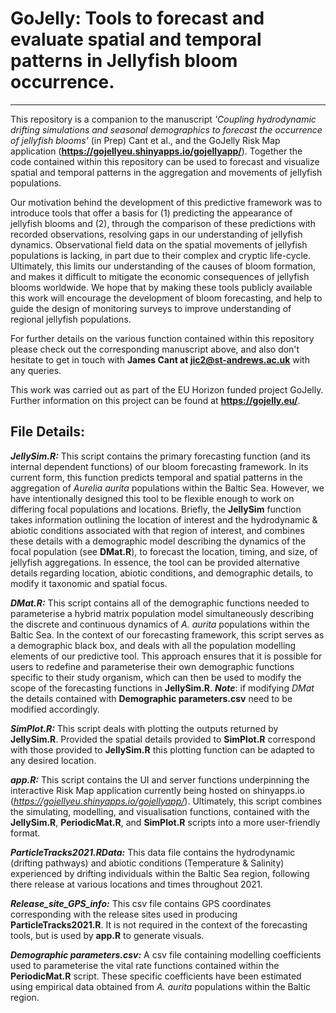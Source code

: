 # GoJelly: Tools to forecast and evaluate spatial and temporal patterns in Jellyfish bloom occurrence.
---

This repository is a companion to the manuscript *'Coupling hydrodynamic drifting simulations and seasonal demographics to forecast the occurrence of jellyfish blooms'* (in Prep) Cant et al., and the GoJelly Risk Map application (**https://gojellyeu.shinyapps.io/gojellyapp/**). Together the code contained within this repository can be used to forecast and visualize spatial and temporal patterns in the aggregation and movements of jellyfish populations.

Our motivation behind the development of this predictive framework was to introduce tools that offer a basis for (1) predicting the appearance of jellyfish blooms and (2), through the comparison of these predictions with recorded observations, resolving gaps in our understanding of jellyfish dynamics. Observational field data on the spatial movements of jellyfish populations is lacking, in part due to their complex and cryptic life-cycle. Ultimately, this limits our understanding of the causes of bloom formation, and makes it difficult to mitigate the economic consequences of jellyfish blooms worldwide. We hope that by making these tools publicly available this work will encourage the development of bloom forecasting, and help to guide the design of monitoring surveys to improve understanding of regional jellyfish populations.

For further details on the various function contained within this repository please check out the corresponding manuscript above, and also don't hesitate to get in touch with **James Cant at jic2@st-andrews.ac.uk** with any queries.

This work was carried out as part of the EU Horizon funded project GoJelly. Further information on this project can be found at **https://gojelly.eu/**.



## File Details:

***JellySim.R:***
This script contains the primary forecasting function (and its internal dependent functions) of our bloom forecasting framework. In its current form, this function predicts temporal and spatial patterns in the aggregation of *Aurelia aurita* populations within the Baltic Sea. However, we have intentionally designed this tool to be flexible enough to work on differing focal populations and locations. Briefly, the **JellySim** function takes information outlining the location of interest and the hydrodynamic & abiotic conditions associated with that region of interest, and combines these details with a demographic model describing the dynamics of the focal population (see **DMat.R**), to forecast the location, timing, and size, of jellyfish aggregations. In essence, the tool can be provided alternative details regarding location, abiotic conditions, and demographic details, to modify it taxonomic and spatial focus.

***DMat.R:***
This script contains all of the demographic functions needed to parameterise a hybrid matrix population model simultaneously describing the discrete and continuous dynamics of *A. aurita* populations within the Baltic Sea. In the context of our forecasting framework, this script serves as a demographic black box, and deals with all the population modelling elements of our predictive tool. This approach ensures that it is possible for users to redefine and parameterise their own demographic functions specific to their study organism, which can then be used to modify the scope of the forecasting functions in **JellySim.R**. ***Note***: if modifying *DMat* the details contained with **Demographic parameters.csv** need to be modified accordingly.

***SimPlot.R:***
This script deals with plotting the outputs returned by **JellySim.R**. Provided the spatial details provided to **SimPlot.R** correspond with those provided to **JellySim.R** this plotting function can be adapted to any desired location.

***app.R:***
This script contains the UI and server functions underpinning the interactive Risk Map application currently being hosted on shinyapps.io (*https://gojellyeu.shinyapps.io/gojellyapp/*). Ultimately, this script combines the simulating, modelling, and visualisation functions, contained with the **JellySim.R**, **PeriodicMat.R**, and **SimPlot.R** scripts into a more user-friendly format.

***ParticleTracks2021.RData:***
This data file contains the hydrodynamic (drifting pathways) and abiotic conditions (Temperature & Salinity) experienced by drifting individuals within the Baltic Sea region, following there release at various locations and times throughout 2021.

***Release_site_GPS_info:***
This csv file contains GPS coordinates corresponding with the release sites used in producing **ParticleTracks2021.R**. It is not required in the context of the forecasting tools, but is used by **app.R** to generate visuals.

***Demographic parameters.csv:***
A csv file containing modelling coefficients used to parameterise the vital rate functions contained within the **PeriodicMat.R** script. These specific coefficients have been estimated using empirical data obtained from *A. aurita* populations within the Baltic region.
